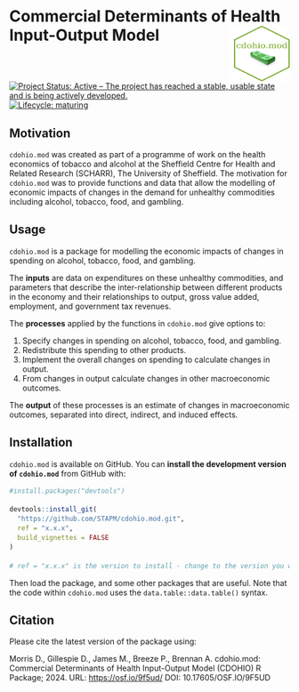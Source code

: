 
<!-- README.md is generated from README.Rmd. Please edit that file -->

# Commercial Determinants of Health Input-Output Model <img src="hex-cdohiomod.png" align="right" style="padding-left:10px;background-color:white;" width="100" height="100" />

<!-- badges: start -->

[![Project Status: Active – The project has reached a stable, usable
state and is being actively
developed.](https://www.repostatus.org/badges/latest/active.svg)](https://www.repostatus.org/#active)
[![Lifecycle:
maturing](https://img.shields.io/badge/lifecycle-maturing-blue.svg)](https://www.tidyverse.org/lifecycle/#maturing)
<!-- badges: end -->

## Motivation

`cdohio.mod` was created as part of a programme of work on the health
economics of tobacco and alcohol at the Sheffield Centre for Health and
Related Research (SCHARR), The University of Sheffield. The motivation
for `cdohio.mod` was to provide functions and data that allow the
modelling of economic impacts of changes in the demand for unhealthy
commodities including alcohol, tobacco, food, and gambling.

## Usage

`cdohio.mod` is a package for modelling the economic impacts of changes
in spending on alcohol, tobacco, food, and gambling.

The **inputs** are data on expenditures on these unhealthy commodities,
and parameters that describe the inter-relationship between different
products in the economy and their relationships to output, gross value
added, employment, and government tax revenues.

The **processes** applied by the functions in `cdohio.mod` give options
to:

1.  Specify changes in spending on alcohol, tobacco, food, and
    gambling.  
2.  Redistribute this spending to other products.  
3.  Implement the overall changes on spending to calculate changes in
    output.  
4.  From changes in output calculate changes in other macroeconomic
    outcomes.

The **output** of these processes is an estimate of changes in
macroeconomic outcomes, separated into direct, indirect, and induced
effects.

## Installation

`cdohio.mod` is available on GitHub. You can **install the development
version of `cdohio.mod`** from GitHub with:

``` r
#install.packages("devtools")

devtools::install_git(
  "https://github.com/STAPM/cdohio.mod.git", 
  ref = "x.x.x",
  build_vignettes = FALSE
)

# ref = "x.x.x" is the version to install - change to the version you want e.g. "1.2.3"
```

Then load the package, and some other packages that are useful. Note
that the code within `cdohio.mod` uses the `data.table::data.table()`
syntax.

## Citation

Please cite the latest version of the package using:

Morris D., Gillespie D., James M., Breeze P., Brennan A. cdohio.mod:
Commercial Determinants of Health Input-Output Model (CDOHIO) R Package;
2024. URL: <https://osf.io/9f5ud/> DOI: 10.17605/OSF.IO/9F5UD

